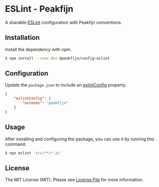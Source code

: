 # ESLint - Peakfijn

A sharable [ESLint](https://github.com/eslint/eslint) configuration with Peakfijn conventions.

## Installation

Install the dependency with npm.

```bash
$ npm install --save-dev @peakfijn/config-eslint
```

## Configuration

Update the `package.json` to include an [eslintConfig](https://eslint.org/docs/user-guide/configuring) property.

```json
{
	"eslintConfig": {
		"extends": "peakfijn"
	}
}
```

## Usage

After installing and configuring the package, you can use it by running this command.

```bash
$ npx eslint 'src/**/*.js'
```

## License

The MIT License (MIT). Please see [License File](LICENSE.md) for more information.
